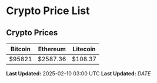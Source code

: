 # Crypto Price List

## Crypto Prices
| Bitcoin | Ethereum | Litecoin |
| ------- | -------- | -------- |
| $95821 | $2587.36 | $108.37 |
**Last Updated:** 2025-02-10 03:00 UTC
**Last Updated:** $DATE$
